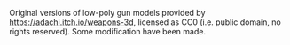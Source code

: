 Original versions of low-poly gun models provided by https://adachi.itch.io/weapons-3d, licensed
as CC0 (i.e. public domain, no rights reserved). Some modification have been made.
